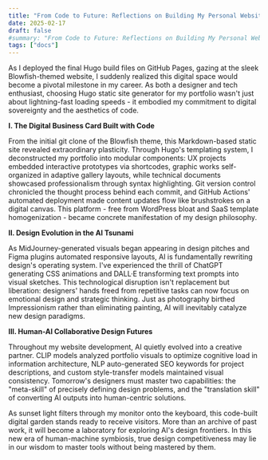 ```yaml
---
title: "From Code to Future: Reflections on Building My Personal Website and AI-Driven Design"
date: 2025-02-17
draft: false
#summary: "From Code to Future: Reflections on Building My Personal Website and AI-Driven Design"
tags: ["docs"]
---
```


<!--## A sub-title -->

As I deployed the final Hugo build files on GitHub Pages, gazing at the sleek Blowfish-themed website, I suddenly realized this digital space would become a pivotal milestone in my career. As both a designer and tech enthusiast, choosing Hugo static site generator for my portfolio wasn't just about lightning-fast loading speeds - it embodied my commitment to digital sovereignty and the aesthetics of code.

**I. The Digital Business Card Built with Code**

From the initial git clone of the Blowfish theme, this Markdown-based static site revealed extraordinary plasticity. Through Hugo's templating system, I deconstructed my portfolio into modular components: UX projects embedded interactive prototypes via shortcodes, graphic works self-organized in adaptive gallery layouts, while technical documents showcased professionalism through syntax highlighting. Git version control chronicled the thought process behind each commit, and GitHub Actions' automated deployment made content updates flow like brushstrokes on a digital canvas. This platform - free from WordPress bloat and SaaS template homogenization - became concrete manifestation of my design philosophy.

**II. Design Evolution in the AI Tsunami**

As MidJourney-generated visuals began appearing in design pitches and Figma plugins automated responsive layouts, AI is fundamentally rewriting design's operating system. I've experienced the thrill of ChatGPT generating CSS animations and DALL·E transforming text prompts into visual sketches. This technological disruption isn't replacement but liberation: designers' hands freed from repetitive tasks can now focus on emotional design and strategic thinking. Just as photography birthed Impressionism rather than eliminating painting, AI will inevitably catalyze new design paradigms.

**III. Human-AI Collaborative Design Futures**

Throughout my website development, AI quietly evolved into a creative partner. CLIP models analyzed portfolio visuals to optimize cognitive load in information architecture, NLP auto-generated SEO keywords for project descriptions, and custom style-transfer models maintained visual consistency. Tomorrow's designers must master two capabilities: the "meta-skill" of precisely defining design problems, and the "translation skill" of converting AI outputs into human-centric solutions.

As sunset light filters through my monitor onto the keyboard, this code-built digital garden stands ready to receive visitors. More than an archive of past work, it will become a laboratory for exploring AI's design frontiers. In this new era of human-machine symbiosis, true design competitiveness may lie in our wisdom to master tools without being mastered by them.
